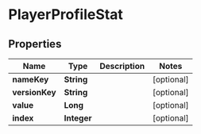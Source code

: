 

# PlayerProfileStat


## Properties

| Name | Type | Description | Notes |
|------------ | ------------- | ------------- | -------------|
|**nameKey** | **String** |  |  [optional] |
|**versionKey** | **String** |  |  [optional] |
|**value** | **Long** |  |  [optional] |
|**index** | **Integer** |  |  [optional] |



